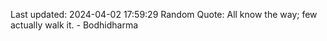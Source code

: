 Last updated: 2024-04-02 17:59:29
Random Quote: All know the way; few actually walk it. - Bodhidharma